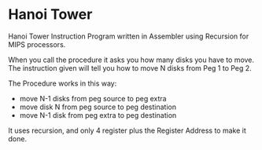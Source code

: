 Hanoi Tower
=====

Hanoi Tower Instruction Program written in Assembler using Recursion for MIPS processors.

When you call the procedure it asks you how many disks you have to move. 
The instruction given will tell you how to move N disks from Peg 1 to Peg 2.

The Procedure works in this way:

  - move N-1 disks from peg source to peg extra
  - move  disk N   from peg source to peg destination
  - move N-1 disk  from peg extra  to peg destination
  
It uses recursion, and only 4 register plus the Register Address to make it done.



